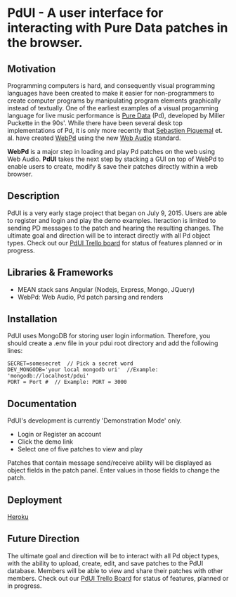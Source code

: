 # PdUI - A user interface for interacting with Pure Data patches in the browser.

## Motivation
Programming computers is hard, and consequently visual programming languages
have been created to make it easier for non-programmers to create computer programs by manipulating
program elements graphically instead of textually. One of the earliest examples of a visual progamming
language for live music performance is [Pure Data](http://puredata.info) (Pd), developed by Miller Puckette in the 90s'.
While there have been several desk top implementations of Pd, it is only more recently that 
[Sebastien Piquemal](http://funktion.fm/#contact) et. al. have created [WebPd](https://github.com/sebpiq/WebPd)
using the new [Web Audio](https://developer.mozilla.org/en-US/docs/Web/API/Web_Audio_API) standard.

**WebPd** is a major step in loading and play Pd patches on the web using Web Audio.
**PdUI** takes the next step by stacking a GUI on top of WebPd to enable users to create, modify & save their patches directly within a web browser.

## Description
PdUI is a very early stage project that began on July 9, 2015.  Users are able to register and login and play the demo
examples. Iteraction is limited to sending PD messages to the patch and hearing the resulting changes.  The ultimate goal and direction will
be to interact directly with all Pd object types. Check out our [PdUI Trello board](https://trello.com/b/07uE2nVI/pure-data-gui-development) for status of features planned or in progress.

## Libraries & Frameworks
- MEAN stack sans Angular (Nodejs, Express, Mongo, JQuery)
- WebPd: Web Audio, Pd patch parsing and renders

## Installation
PdUI uses MongoDB for storing user login information.  Therefore, you should create a .env file in your pdui root directory 
and add the following lines:
```
SECRET=somesecret  // Pick a secret word
DEV_MONGODB='your local mongodb uri'  //Example: 'mongodb://localhost/pdui'
PORT = Port #  // Example: PORT = 3000
```
## Documentation
PdUI's development is currently 'Demonstration Mode' only.
- Login or Register an account
- Click the demo link
- Select one of five patches to view and play

Patches that contain message send/receive ability will be displayed as
object fields in the patch panel. Enter values in those fields to change
the patch.

## Deployment
[Heroku]()

## Future Direction
The ultimate goal and direction will be to interact with all Pd object types, with the
ability to upload, create, edit, and save patches to the PdUI database.  Members will be able
to view and share their patches with other members. Check out our [PdUI Trello Board](https://trello.com/b/07uE2nVI/pure-data-gui-development)
for status of features, planned or in progress.

